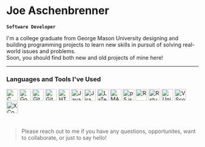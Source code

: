 # Joe Aschenbrenner

**`Software Developer`**

I'm a college graduate from George Mason University designing and building programming projects to learn new skills in pursuit of solving real-world issues and problems.  
Soon, you should find both new and old projects of mine here!

---

### Languages and Tools I've Used

<img alt="C" width="30" src="https://cdn.jsdelivr.net/gh/devicons/devicon@latest/icons/c/c-original.svg" />
<img alt="Godot" width="30" src="https://cdn.jsdelivr.net/gh/devicons/devicon@latest/icons/godot/godot-original.svg" />
<img alt="Git" width="30" src="https://cdn.jsdelivr.net/gh/devicons/devicon@latest/icons/git/git-original.svg" />
<img alt="Github" width="30" src="https://cdn.jsdelivr.net/gh/devicons/devicon@latest/icons/github/github-original.svg" />
<img alt="HTML5" width="30" src="https://cdn.jsdelivr.net/gh/devicons/devicon@latest/icons/html5/html5-original.svg" />
<img alt="Java" width="30" src="https://cdn.jsdelivr.net/gh/devicons/devicon@latest/icons/java/java-original-wordmark.svg" />
<img alt="Jira" width="30" src="https://cdn.jsdelivr.net/gh/devicons/devicon@latest/icons/jira/jira-original.svg" />
<img alt="LaTeX" width="30" src="https://cdn.jsdelivr.net/gh/devicons/devicon@latest/icons/latex/latex-original.svg" />
<img alt="MATLAB" width="30" src="https://cdn.jsdelivr.net/gh/devicons/devicon@latest/icons/matlab/matlab-original.svg" />
<img alt="p5.js" width="30" src="https://cdn.jsdelivr.net/gh/devicons/devicon@latest/icons/p5js/p5js-original.svg" />
<img alt="R" width=30" src="https://cdn.jsdelivr.net/gh/devicons/devicon@latest/icons/r/r-original.svg" />
<img alt="Rstudio" width="30" src="https://cdn.jsdelivr.net/gh/devicons/devicon@latest/icons/rstudio/rstudio-plain.svg" />
<img alt="Unix" width="30" src="https://cdn.jsdelivr.net/gh/devicons/devicon@latest/icons/unix/unix-original.svg" />
<img alt="VScode" width="30" src="https://cdn.jsdelivr.net/gh/devicons/devicon@latest/icons/vscode/vscode-original.svg" />
<img alt="XCode" width="30" src="https://cdn.jsdelivr.net/gh/devicons/devicon@latest/icons/xcode/xcode-original.svg" />

# 



>Please reach out to me if you have any questions, opportunites, want to collaborate, or just to say hello!